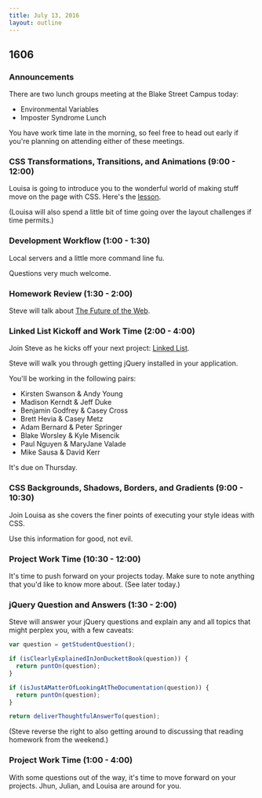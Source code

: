 ```yaml
---
title: July 13, 2016
layout: outline
---
```


## 1606

### Announcements

There are two lunch groups meeting at the Blake Street Campus today:

- Environmental Variables
- Imposter Syndrome Lunch

You have work time late in the morning, so feel free to head out early if you're planning on attending either of these meetings.



### CSS Transformations, Transitions, and Animations (9:00 - 12:00)

Louisa is going to introduce you to the wonderful world of making stuff move on the page with CSS. Here's the [lesson](https://github.com/turingschool-examples/intro-to-CSS-transitions).

(Louisa will also spend a little bit of time going over the layout challenges if time permits.)

### Development Workflow (1:00 - 1:30)

Local servers and a little more command line fu.

Questions very much welcome.

### Homework Review (1:30 - 2:00)

Steve will talk about [The Future of the Web](http://alistapart.com/article/the-future-of-the-web).

### Linked List Kickoff and Work Time (2:00 - 4:00)

Join Steve as he kicks off your next project: [Linked List](/projects/linked-list.html).

Steve will walk you through getting jQuery installed in your application.

You'll be working in the following pairs:

* Kirsten Swanson & Andy Young
* Madison Kerndt & Jeff Duke
* Benjamin Godfrey & Casey Cross
* Brett Hevia & Casey Metz
* Adam Bernard & Peter Springer
* Blake Worsley & Kyle Misencik
* Paul Nguyen & MaryJane Valade
* Mike Sausa & David Kerr

It's due on Thursday.

### CSS Backgrounds, Shadows, Borders, and Gradients (9:00 - 10:30)

Join Louisa as she covers the finer points of executing your style ideas with CSS.

Use this information for good, not evil.

### Project Work Time (10:30 - 12:00)

It's time to push forward on your projects today. Make sure to note anything that you'd like to know more about. (See later today.)

### jQuery Question and Answers (1:30 - 2:00)

Steve will answer your jQuery questions and explain any and all topics that might perplex you, with a few caveats:

```js
var question = getStudentQuestion();

if (isClearlyExplainedInJonDuckettBook(question)) {
  return puntOn(question);
}

if (isJustAMatterOfLookingAtTheDocumentation(question)) {
  return puntOn(question);
}

return deliverThoughtfulAnswerTo(question);
```

(Steve reverse the right to also getting around to discussing that reading homework from the weekend.)

### Project Work Time (1:00 - 4:00)

With some questions out of the way, it's time to move forward on your projects. Jhun, Julian, and Louisa are around for you.
